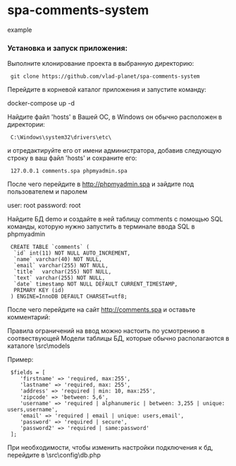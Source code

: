 # spa-comments-system
 example
 
### Установка и запуск приложения:
 
 Выполните клонирование проекта в выбранную директорию:
 
```shell
 git clone https://github.com/vlad-planet/spa-comments-system
```
 
 Перейдите в корневой каталог приложения и запустите команду:
 
 docker-compose up -d
 
 Найдите файл 'hosts' в Вашей ОС, в Windows он обычно расположен в директории:
 
```shell
 C:\Windows\system32\drivers\etc\
```

 и отредактируйте его от имени администратора, 
 добавив следующую строку в ваш файл 'hosts' и сохраните его:
 
```shell
 127.0.0.1 comments.spa phpmyadmin.spa
```

 После чего перейдите в http://phpmyadmin.spa и зайдите под пользователем и паролем 
 
 user: root password: root

 Найдите БД demo и создайте в ней таблицу comments  с помощью SQL команды,
 которую нужно запустить в терминале ввода SQL в phpmyadmin
 
```shell
 CREATE TABLE `comments` (
  `id` int(11) NOT NULL AUTO_INCREMENT,
  `name` varchar(40) NOT NULL,
  `email` varchar(255) NOT NULL,
  `title`  varchar(255) NOT NULL,
  `text` varchar(255) NOT NULL,
  `date` timestamp NOT NULL DEFAULT CURRENT_TIMESTAMP,
  PRIMARY KEY (id)
 ) ENGINE=InnoDB DEFAULT CHARSET=utf8;
```

 После чего перейдите на сайт  http://comments.spa
 и оставьте комментарий:
 
 
 Правила ограничений на ввод можно настоить по усмотрению в соотвествующей Модели таблицы БД,
 которые обычно располагаются в каталоге \src\models
	
 Пример:
 
```shell
 $fields = [
    'firstname' => 'required, max:255',
    'lastname' => 'required, max: 255',
    'address' => 'required | min: 10, max:255',
    'zipcode' => 'between: 5,6',
    'username' => 'required | alphanumeric | between: 3,255 | unique: users,username',
    'email' => 'required | email | unique: users,email',
    'password' => 'required | secure',
    'password2' => 'required | same:password'
 ];
```

 При необходимости, чтобы изменить настройки подключения к бд, перейдите в
 \src\config\db.php

